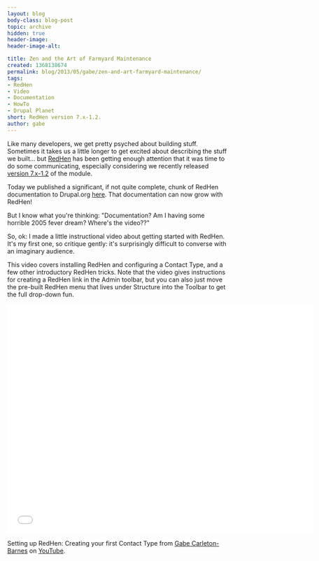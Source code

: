 ```yaml
---
layout: blog
body-class: blog-post
topic: archive
hidden: true
header-image:
header-image-alt:

title: Zen and the Art of Farmyard Maintenance
created: 1368138674
permalink: blog/2013/05/gabe/zen-and-art-farmyard-maintenance/
tags:
- RedHen
- Video
- Documentation
- HowTo
- Drupal Planet
short: RedHen version 7.x-1.2.
author: gabe
---
```

Like many developers, we get pretty psyched about building stuff. Sometimes it takes us a little longer to get excited about describing the stuff we built... but <a href="http://redhencrm.com/">RedHen</a> has been getting enough attention that it was time to do some communicating, especially considering we recently released <a href="(http://drupal.org/project/redhen">version 7.x-1.2</a> of the module.

Today we published a significant, if not quite complete, chunk of RedHen documentation to Drupal.org <a href="http://drupal.org/node/1989564">here</a>. That documentation can now grow with RedHen!

But I know what you're thinking: "Documentation? Am I having some horrible 2005 fever dream? Where's the video??"

So, ok: I made a little instructional video about getting started with RedHen. It's my first one, so critique gently: it's surprisingly difficult to converse with an imaginary audience.

This video covers installing RedHen and configuring a Contact Type, and a few other introductory RedHen tricks. Note that the video gives instructions for creating a RedHen link in the Admin toolbar, but you can also just move the pre-built RedHen menu that lives under Structure into the Toolbar to get the full drop-down fun.

<iframe width="700" height="525" src="//www.youtube.com/embed/hivg0CsxG7c" frameborder="0" allowfullscreen></iframe>

Setting up RedHen: Creating your first Contact Type</a> from <a href="/team/gabe/">Gabe Carleton-Barnes</a> on <a href="http://YouTube.com">YouTube</a>.</p>
